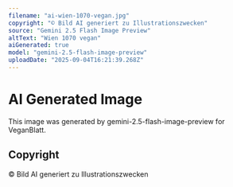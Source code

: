 ```yaml
---
filename: "ai-wien-1070-vegan.jpg"
copyright: "© Bild AI generiert zu Illustrationszwecken"
source: "Gemini 2.5 Flash Image Preview"
altText: "Wien 1070 vegan"
aiGenerated: true
model: "gemini-2.5-flash-image-preview"
uploadDate: "2025-09-04T16:21:39.268Z"
---
```


# AI Generated Image

This image was generated by gemini-2.5-flash-image-preview for VeganBlatt.

## Copyright
© Bild AI generiert zu Illustrationszwecken
